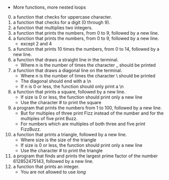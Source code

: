 - More functions, more nested loops
0. a function that checks for uppercase character.
1. a function that checks for a digit (0 through 9).
2. a function that multiplies two integers.
3. a function that prints the numbers, from 0 to 9, followed by a new line.
4. a function that prints the numbers, from 0 to 9, followed by a new line.
	- except 2 and 4
5. a function that prints 10 times the numbers, from 0 to 14, followed by a new line.
6. a function that draws a straight line in the terminal.
	- Where n is the number of times the character _ should be printed
7.  a function that draws a diagonal line on the terminal.
	- Where n is the number of times the character \ should be printed
	- The diagonal should end with a \n
	- If n is 0 or less, the function should only print a \n
8. a function that prints a square, followed by a new line.
	- If size is 0 or less, the function should print only a new line
	- Use the character # to print the square
9. a program that prints the numbers from 1 to 100, followed by a new line.
	- But for multiples of three print Fizz instead of the number and for the multiples of 
	five print Buzz.
	- For numbers which are multiples of both three and five print FizzBuzz.
10. a function that prints a triangle, followed by a new line.
	- Where size is the size of the triangle
	- If size is 0 or less, the function should print only a new line
	- Use the character # to print the triangle
11. a program that finds and prints the largest prime factor of the number 612852475143, followed 	by a new line.
12. a function that prints an integer.
	- You are not allowed to use *long*
